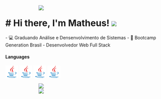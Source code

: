 
  <img align="right" width="400px" src="https://github.com/MatheusSCaetano/MatheusSCaetano/blob/main/blackpanther.gif">


<p align="left">
  <h1>
# Hi there, I'm Matheus! <img src="https://raw.githubusercontent.com/MartinHeinz/MartinHeinz/master/wave.gif" width="30px">
</h1>
- 💻 Graduando Análise e Densenvolvimento de Sistemas
- 🚀 Bootcamp Generation Brasil - Desenvolvedor Web Full Stack 

<p>
 <h4></b>Languages</b></h4>
<code><img width="40px" src="https://github.com/devicons/devicon/blob/master/icons/java/java-original.svg"/></code>
<code><img width="40px" src="https://github.com/devicons/devicon/blob/master/icons/java/java-original.svg"/></code> 
<code><img width="40px" src="https://github.com/devicons/devicon/blob/master/icons/java/java-original.svg"/></code> 
<code><img width="40px" src="https://github.com/devicons/devicon/blob/master/icons/java/java-original.svg"/></code>
</p>

</p>


  <img align="right" width="400px" src="https://github-readme-stats.vercel.app/api/top-langs/?username=MatheusSCaetano&hide=html,css&layout=compact&theme=vision-friendly-dark" />



  <img align="right" width="400px" src="https://github-readme-stats.vercel.app/api?username=MatheusSCaetano&show_icons=true,css&layout=compact&theme=vision-friendly-dark" />

